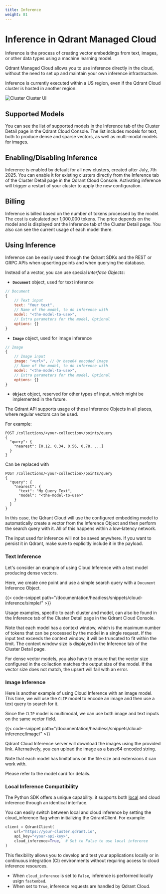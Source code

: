 ```yaml
---
title: Inference
weight: 81
---
```


# Inference in Qdrant Managed Cloud

Inference is the process of creating vector embeddings from text, images, or other data types using a machine learning model.

Qdrant Managed Cloud allows you to use inference directly in the cloud, without the need to set up and maintain your own inference infrastructure.

<aside role="alert">
    Inference is currently executed within a US region, even if the Qdrant Cloud cluster is hosted in another region.
</aside>

![Cluster Cluster UI](/documentation/cloud/cloud-inference.png)

## Supported Models

You can see the list of supported models in the Inference tab of the Cluster Detail page in the Qdrant Cloud Console. The list includes models for text, both to produce dense and sparse vectors, as well as multi-modal models for images.

## Enabling/Disabling Inference

Inference is enabled by default for all new clusters, created after July, 7th 2025. You can enable it for existing clusters directly from the Inference tab of the Cluster Detail page in the Qdrant Cloud Console. Activating inference will trigger a restart of your cluster to apply the new configuration.

## Billing

Inference is billed based on the number of tokens processed by the model. The cost is calculated per 1,000,000 tokens. The price depends on the model and is displayed ont the Inference tab of the Cluster Detail page. You also can see the current usage of each model there.

## Using Inference

Inference can be easily used through the Qdrant SDKs and the REST or GRPC APIs when upserting points and when querying the database.

Instead of a vector, you can use special *Interface Objects*:

* **`Document`** object, used for text inference

```js
// Document
{
    // Text input
    text: "Your text",
    // Name of the model, to do inference with
    model: "<the-model-to-use>",
    // Extra parameters for the model, Optional
    options: {}
}
```

* **`Image`** object, used for image inference

```js
// Image
{
    // Image input
    image: "<url>", // Or base64 encoded image
    // Name of the model, to do inference with
    model: "<the-model-to-use>",
    // Extra parameters for the model, Optional
    options: {}
}
```

* **`Object`** object, reserved for other types of input, which might be implemented in the future.


The Qdrant API supports usage of these Inference Objects in all places, where regular vectors can be used.

For example:

```http
POST /collections/<your-collection>/points/query
{
  "query": {
    "nearest": [0.12, 0.34, 0.56, 0.78, ...]
  }
}
```

Can be replaced with

```http
POST /collections/<your-collection>/points/query
{
  "query": {
    "nearest": {
      "text": "My Query Text",
      "model": "<the-model-to-use>"
    }
  }
}
```

In this case, the Qdrant Cloud will use the configured embedding model to automatically create a vector from the Inference Object and then perform the search query with it. All of this happens within a low-latency network.

The input used for inference will not be saved anywhere. If you want to persist it in Qdrant, make sure to explicitly include it in the payload.


### Text Inference

Let's consider an example of using Cloud Inference with a text model producing dense vectors.

Here, we create one point and use a simple search query with a `Document` Inference Object.

{{< code-snippet path="/documentation/headless/snippets/cloud-inference/simple/" >}}

Usage examples, specific to each cluster and model, can also be found in the Inference tab of the Cluster Detail page in the Qdrant Cloud Console.

Note that each model has a context window, which is the maximum number of tokens that can be processed by the model in a single request. If the input text exceeds the context window, it will be truncated to fit within the limit. The context window size is displayed in the Inference tab of the Cluster Detail page.

For dense vector models, you also have to ensure that the vector size configured in the collection matches the output size of the model. If the vector size does not match, the upsert will fail with an error.

### Image Inference

Here is another example of using Cloud Inference with an image model. This time, we will use the `CLIP` model to encode an image and then use a text query to search for it.

Since the `CLIP` model is multimodal, we can use both image and text inputs on the same vector field.

{{< code-snippet path="/documentation/headless/snippets/cloud-inference/image/" >}}

Qdrant Cloud Inference server will download the images using the provided link. Alternatively, you can upload the image as a base64 encoded string.

Note that each model has limitations on the file size and extensions it can work with.

Please refer to the model card for details.

### Local Inference Compatibility

The Python SDK offers a unique capability: it supports both [local](/documentation/fastembed/fastembed-semantic-search/) and cloud inference through an identical interface.

You can easily switch between local and cloud inference by setting the cloud_inference flag when initializing the QdrantClient. For example:

```python
client = QdrantClient(
    url="https://your-cluster.qdrant.io",
    api_key="<your-api-key>",
    cloud_inference=True,  # Set to False to use local inference
)
```

This flexibility allows you to develop and test your applications locally or in continuous integration (CI) environments without requiring access to cloud inference resources.

* When `cloud_inference` is set to `False`, inference is performed locally usign `fastembed`.
* When set to `True`, inference requests are handled by Qdrant Cloud.
